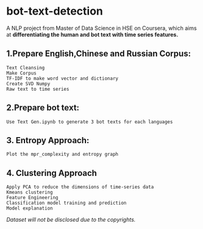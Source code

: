 # bot-text-detection
A NLP project from Master of Data Science in HSE on Coursera, which aims at **differentiating the human and bot text with time series features.**
## 1.Prepare English,Chinese and Russian Corpus:
	Text Cleansing
	Make Corpus
	TF-IDF to make word vector and dictionary
	Create SVD Numpy
	Raw text to time series
## 2.Prepare bot text:
	Use Text Gen.ipynb to generate 3 bot texts for each languages
## 3. Entropy Approach:
	Plot the mpr_complexity and entropy graph
## 4. Clustering Approach
	Apply PCA to reduce the dimensions of time-series data
	Kmeans clustering
	Feature Engineering
	Classification model training and prediction
	Model explanation

*Dataset will not be disclosed due to the copyrights.*
